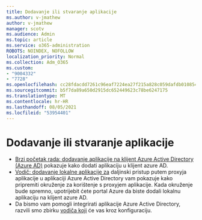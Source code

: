 ```yaml
---
title: Dodavanje ili stvaranje aplikacije
ms.author: v-jmathew
author: v-jmathew
manager: scotv
ms.audience: Admin
ms.topic: article
ms.service: o365-administration
ROBOTS: NOINDEX, NOFOLLOW
localization_priority: Normal
ms.collection: Adm_O365
ms.custom:
- "9004332"
- "7728"
ms.openlocfilehash: cc28fdacdd7261c96eaf7224ea27f215a828c059dafdb01085434d06551c6e0b
ms.sourcegitcommit: b5f7da89a650d2915dc652449623c78be6247175
ms.translationtype: MT
ms.contentlocale: hr-HR
ms.lasthandoff: 08/05/2021
ms.locfileid: "53954401"
---
```

# <a name="adding-or-creating-an-application"></a>Dodavanje ili stvaranje aplikacije

- [Brzi početak rada: dodavanje aplikacije na klijent Azure Active Directory (Azure AD)](https://docs.microsoft.com/azure/active-directory/manage-apps/add-application-portal) pokazuje kako dodati aplikaciju u klijent azure AD.
- [Vodič: dodavanje lokalne aplikacije za](https://docs.microsoft.com/azure/active-directory/manage-apps/application-proxy-add-on-premises-application) daljinski pristup putem proxyja aplikacije u aplikaciji Azure Active Directory vam pokazuje kako pripremiti okruženje za korištenje s proxyjem aplikacije. Kada okruženje bude spremno, upotrijebit ćete portal Azure da biste dodali lokalnu aplikaciju na klijent azure AD.
- Da bismo vam pomogli integrirati aplikacije Azure Active Directory, razvili smo zbirku [vodiča koji](https://docs.microsoft.com/azure/active-directory/saas-apps/tutorial-list) će vas kroz konfiguraciju.
